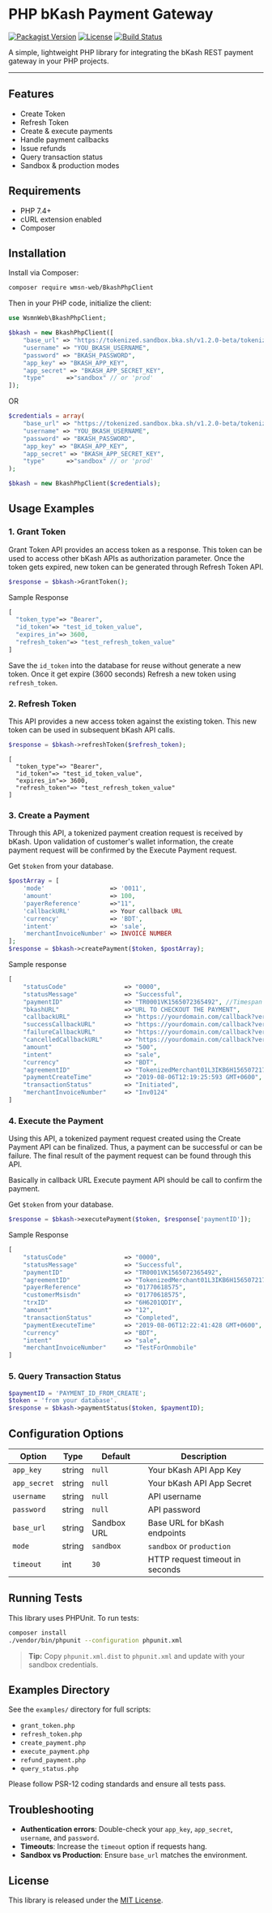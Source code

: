 # PHP bKash Payment Gateway

[![Packagist Version](https://img.shields.io/packagist/v/wmsn-web/BkashPhpClient.svg)](https://packagist.org/packages/wmsn-web/BkashPhpClient) [![License](https://img.shields.io/packagist/l/wmsn-web/BkashPhpClient.svg)](LICENSE) [![Build Status](https://img.shields.io/travis/your-vendor/your-package.svg)](https://travis-ci.org/your-vendor/your-package)

A simple, lightweight PHP library for integrating the bKash REST payment gateway in your PHP projects.

---

## Features
* Create Token
* Refresh Token
* Create & execute payments
* Handle payment callbacks
* Issue refunds
* Query transaction status
* Sandbox & production modes

## Requirements

* PHP 7.4+
* cURL extension enabled
* Composer

## Installation

Install via Composer:

```bash
composer require wmsn-web/BkashPhpClient
```

Then in your PHP code, initialize the client:

```php
use WsmnWeb\BkashPhpClient;

$bkash = new BkashPhpClient([
    "base_url" => "https://tokenized.sandbox.bka.sh/v1.2.0-beta/tokenized",
    "username" => "YOU_BKASH_USERNAME",
    "password" => "BKASH_PASSWORD",
    "app_key" => "BKASH_APP_KEY",
    "app_secret" => "BKASH_APP_SECRET_KEY",
    "type"      =>"sandbox" // or 'prod'
]);
```
OR

```php
$credentials = array(
    "base_url" => "https://tokenized.sandbox.bka.sh/v1.2.0-beta/tokenized",
    "username" => "YOU_BKASH_USERNAME",
    "password" => "BKASH_PASSWORD",
    "app_key" => "BKASH_APP_KEY",
    "app_secret" => "BKASH_APP_SECRET_KEY",
    "type"      =>"sandbox" // or 'prod'
);

$bkash = new BkashPhpClient($credentials);
```

## Usage Examples

### 1. Grant Token

Grant Token API provides an access token as a response. This token can be used to access other bKash APIs as authorization parameter. Once the token gets expired, new token can be generated through Refresh Token API.

```php
$response = $bkash->GrantToken();
```
Sample Response

```php
[
  "token_type"=> "Bearer",
  "id_token"=> "test_id_token_value",
  "expires_in"=> 3600,
  "refresh_token"=> "test_refresh_token_value"
]
```
Save the `id_token` into the database for reuse without generate a new token. Once it get expire (3600 seconds) Refresh a new token using `refresh_token`.

### 2. Refresh Token

This API provides a new access token against the existing token. This new token can be used in subsequent bKash API calls.

```php
$response = $bkash->refreshToken($refresh_token);
```
```
[
  "token_type"=> "Bearer",
  "id_token"=> "test_id_token_value",
  "expires_in"=> 3600,
  "refresh_token"=> "test_refresh_token_value"
]

```


### 3. Create a Payment

Through this API, a tokenized payment creation request is received by bKash. Upon validation of customer's wallet information, the create payment request will be confirmed by the Execute Payment request.

Get `$token` from your database.

```php
$postArray = [
    'mode'                  => '0011',
    'amount'                => 100,
    'payerReference'        =>"11",
    'callbackURL'           => Your callback URL
    'currency'              => 'BDT',
    'intent'                => 'sale',
    'merchantInvoiceNumber' => INVOICE NUMBER
];
$response = $bkash->createPayment($token, $postArray);
```
Sample response

```PHP
[
    "statusCode"                => "0000", 
    "statusMessage"             => "Successful", 
    "paymentID"                 => "TR0001VK1565072365492", //Timespan 24 hours
    "bkashURL"                  =>"URL TO CHECKOUT THE PAYMENT",
    "callbackURL"               => "https://yourdomain.com/callback?version=v1.2.0-beta&product=tokenized-checkout",
    "successCallbackURL"        => "https://yourdomain.com/callback?version=v1.2.0-beta&product=tokenized-checkout&paymentID=TR0011dQPHnuY1720518383420&status=success&signature=cm8HBfl65A",
    "failureCallbackURL"        => "https://yourdomain.com/callback?version=v1.2.0-beta&product=tokenized-checkout&paymentID=TR0011dQPHnuY1720518383420&status=failure&signature=cm8HBfl65A",
    "cancelledCallbackURL"      => "https://yourdomain.com/callback?version=v1.2.0-beta&product=tokenized-checkout&paymentID=TR0011dQPHnuY1720518383420&status=cancel&signature=cm8HBfl65A",
    "amount"                    => "500", 
    "intent"                    => "sale", 
    "currency"                  => "BDT", 
    "agreementID"               => "TokenizedMerchant01L3IKB6H1565072174986", 
    "paymentCreateTime"         => "2019-08-06T12:19:25:593 GMT+0600", 
    "transactionStatus"         => "Initiated", 
    "merchantInvoiceNumber"     => "Inv0124" 
]
```

### 4. Execute the Payment

Using this API, a tokenized payment request created using the Create Payment API can be finalized. Thus, a payment can be successful or can be failure. The final result of the payment request can be found through this API.

Basically in callback URL Execute payment API should be call to confirm the payment.

Get `$token` from your database.

```php
$response = $bkash->executePayment($token, $response['paymentID']);
```
Sample Response

```php
[ 
    "statusCode"                => "0000", 
    "statusMessage"             => "Successful", 
    "paymentID"                 => "TR0001VK1565072365492", 
    "agreementID"               => "TokenizedMerchant01L3IKB6H1565072174986", 
    "payerReference"            => "01770618575", 
    "customerMsisdn"            => "01770618575", 
    "trxID"                     => "6H6201QDIY", 
    "amount"                    => "12", 
    "transactionStatus"         => "Completed", 
    "paymentExecuteTime"        => "2019-08-06T12:22:41:428 GMT+0600", 
    "currency"                  => "BDT", 
    "intent"                    => "sale", 
    "merchantInvoiceNumber"     => "TestForOnmobile" 
]
```

### 5. Query Transaction Status

```php
$paymentID = 'PAYMENT_ID_FROM_CREATE';
$token = 'from your database'.
$response = $bkash->paymentStatus($token, $paymentID);
```



## Configuration Options

| Option       | Type   | Default     | Description                     |
| ------------ | ------ | ----------- | ------------------------------- |
| `app_key`    | string | `null`      | Your bKash API App Key          |
| `app_secret` | string | `null`      | Your bKash API App Secret       |
| `username`   | string | `null`      | API username                    |
| `password`   | string | `null`      | API password                    |
| `base_url`   | string | Sandbox URL | Base URL for bKash endpoints    |
| `mode`       | string | `sandbox`   | `sandbox` or `production`       |
| `timeout`    | int    | `30`        | HTTP request timeout in seconds |

## Running Tests

This library uses PHPUnit. To run tests:

```bash
composer install
./vendor/bin/phpunit --configuration phpunit.xml
```

> **Tip:** Copy `phpunit.xml.dist` to `phpunit.xml` and update with your sandbox credentials.

## Examples Directory

See the `examples/` directory for full scripts:

* `grant_token.php`
* `refresh_token.php`
* `create_payment.php`
* `execute_payment.php`
* `refund_payment.php`
* `query_status.php`



Please follow PSR-12 coding standards and ensure all tests pass.

## Troubleshooting

* **Authentication errors**: Double-check your `app_key`, `app_secret`, `username`, and `password`.
* **Timeouts**: Increase the `timeout` option if requests hang.
* **Sandbox vs Production**: Ensure `base_url` matches the environment.

## License

This library is released under the [MIT License](LICENSE).


